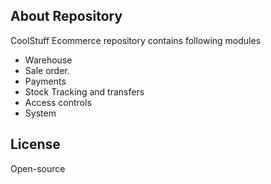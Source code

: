 
## About Repository

CoolStuff Ecommerce repository contains following modules

- Warehouse
- Sale order.
- Payments
- Stock Tracking and transfers
- Access controls
- System

## License

Open-source
